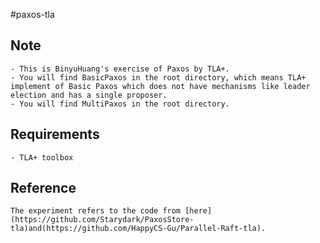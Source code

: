 #paxos-tla

## Note
	- This is BinyuHuang's exercise of Paxos by TLA+.
	- You will find BasicPaxos in the root directory, which means TLA+ implement of Basic Paxos which does not have mechanisms like leader election and has a single proposer.
	- You will find MultiPaxos in the root directory.

## Requirements
	- TLA+ toolbox

## Reference 
 	The experiment refers to the code from [here](https://github.com/Starydark/PaxosStore-tla)and(https://github.com/HappyCS-Gu/Parallel-Raft-tla).